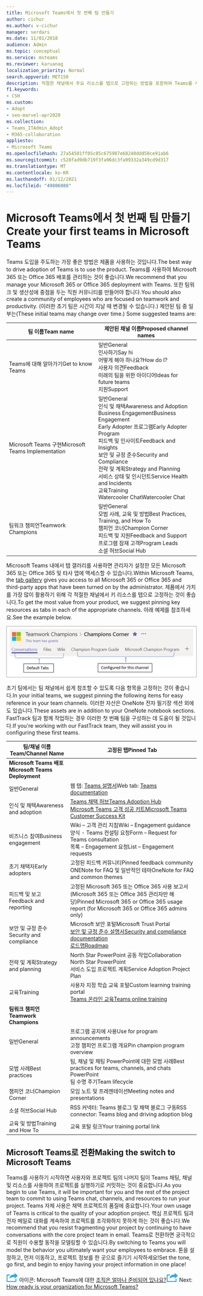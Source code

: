 ```yaml
---
title: Microsoft Teams에서 첫 번째 팀 만들기
author: cichur
ms.author: v-cichur
manager: serdars
ms.date: 11/01/2018
audience: Admin
ms.topic: conceptual
ms.service: msteams
ms.reviewer: karuanag
localization_priority: Normal
search.appverid: MET150
description: 적절한 채널에서 주요 리소스를 탭으로 고정하는 방법을 포함하여 Teams를 사용하여 Microsoft 365 또는 Office 365 배포를 관리하여 Teams 채택을 구동하는 방법을 배워야 합니다.
f1.keywords:
- CSH
ms.custom:
- Adopt
- seo-marvel-apr2020
ms.collection:
- Teams_ITAdmin_Adopt
- M365-collaboration
appliesto:
- Microsoft Teams
ms.openlocfilehash: 27a54501ff05c85c675987e68240ddd58ce91ab6
ms.sourcegitcommit: c528fad9db719f3fa96dc3fa99332a349cd9d317
ms.translationtype: MT
ms.contentlocale: ko-KR
ms.lasthandoff: 01/12/2021
ms.locfileid: "49806088"
---
```

# <a name="create-your-first-teams-in-microsoft-teams"></a><span data-ttu-id="0acca-103">Microsoft Teams에서 첫 번째 팀 만들기</span><span class="sxs-lookup"><span data-stu-id="0acca-103">Create your first teams in Microsoft Teams</span></span>

<span data-ttu-id="0acca-104">Teams 도입을 주도하는 가장 좋은 방법은 제품을 사용하는 것입니다.</span><span class="sxs-lookup"><span data-stu-id="0acca-104">The best way to drive adoption of Teams is to use the product.</span></span> <span data-ttu-id="0acca-105">Teams를 사용하여 Microsoft 365 또는 Office 365 배포를 관리하는 것이 좋습니다.</span><span class="sxs-lookup"><span data-stu-id="0acca-105">We recommend that you manage your Microsoft 365 or Office 365 deployment with Teams.</span></span> <span data-ttu-id="0acca-106">또한 팀워크 및 생산성에 중점을 두는 직원 커뮤니티를 만들어야 합니다.</span><span class="sxs-lookup"><span data-stu-id="0acca-106">You should also create a community of employees who are focused on teamwork and productivity.</span></span> <span data-ttu-id="0acca-107">(이러한 초기 팀은 시간이 지날 때 변경될 수 있습니다.) 제안된 팀 중 일부는</span><span class="sxs-lookup"><span data-stu-id="0acca-107">(These initial teams may change over time.) Some suggested teams are:</span></span>

| <span data-ttu-id="0acca-108">팀 이름</span><span class="sxs-lookup"><span data-stu-id="0acca-108">Team name</span></span> | <span data-ttu-id="0acca-109">제안된 채널 이름</span><span class="sxs-lookup"><span data-stu-id="0acca-109">Proposed channel names</span></span> |
| --------- | ---------------------- |
| <span data-ttu-id="0acca-110">Teams에 대해 알아가기</span><span class="sxs-lookup"><span data-stu-id="0acca-110">Get to know Teams</span></span> | <span data-ttu-id="0acca-111">일반</span><span class="sxs-lookup"><span data-stu-id="0acca-111">General</span></span></br> <span data-ttu-id="0acca-112">인사하기</span><span class="sxs-lookup"><span data-stu-id="0acca-112">Say hi</span></span></br> <span data-ttu-id="0acca-113">어떻게 해야 하나요?</span><span class="sxs-lookup"><span data-stu-id="0acca-113">How do I?</span></span></br><span data-ttu-id="0acca-114">사용자 의견</span><span class="sxs-lookup"><span data-stu-id="0acca-114">Feedback</span></span> </br> <span data-ttu-id="0acca-115">미래의 팀을 위한 아이디어</span><span class="sxs-lookup"><span data-stu-id="0acca-115">Ideas for future teams</span></span> </br> <span data-ttu-id="0acca-116">지원</span><span class="sxs-lookup"><span data-stu-id="0acca-116">Support</span></span> |
| <span data-ttu-id="0acca-117">Microsoft Teams 구현</span><span class="sxs-lookup"><span data-stu-id="0acca-117">Microsoft Teams Implementation</span></span> | <span data-ttu-id="0acca-118">일반</span><span class="sxs-lookup"><span data-stu-id="0acca-118">General</span></span> <br/> <span data-ttu-id="0acca-119">인식 및 채택</span><span class="sxs-lookup"><span data-stu-id="0acca-119">Awareness and Adoption</span></span> <br/> <span data-ttu-id="0acca-120">Business Engagement</span><span class="sxs-lookup"><span data-stu-id="0acca-120">Business Engagement</span></span> <br/> <span data-ttu-id="0acca-121">Early Adopter 프로그램</span><span class="sxs-lookup"><span data-stu-id="0acca-121">Early Adopter Program</span></span> <br/> <span data-ttu-id="0acca-122">피드백 및 인사이트</span><span class="sxs-lookup"><span data-stu-id="0acca-122">Feedback and Insights</span></span> <br/> <span data-ttu-id="0acca-123">보안 및 규정 준수</span><span class="sxs-lookup"><span data-stu-id="0acca-123">Security and Compliance</span></span> <br/> <span data-ttu-id="0acca-124">전략 및 계획</span><span class="sxs-lookup"><span data-stu-id="0acca-124">Strategy and Planning</span></span> <br/> <span data-ttu-id="0acca-125">서비스 상태 및 인시던트</span><span class="sxs-lookup"><span data-stu-id="0acca-125">Service Health and Incidents</span></span> <br/> <span data-ttu-id="0acca-126">교육</span><span class="sxs-lookup"><span data-stu-id="0acca-126">Training</span></span> <br/> <span data-ttu-id="0acca-127">Watercooler Chat</span><span class="sxs-lookup"><span data-stu-id="0acca-127">Watercooler Chat</span></span> |
| <span data-ttu-id="0acca-128">팀워크 챔피언</span><span class="sxs-lookup"><span data-stu-id="0acca-128">Teamwork Champions</span></span> | <span data-ttu-id="0acca-129">일반</span><span class="sxs-lookup"><span data-stu-id="0acca-129">General</span></span> <br/> <span data-ttu-id="0acca-130">모범 사례, 교육 및 방법</span><span class="sxs-lookup"><span data-stu-id="0acca-130">Best Practices, Training, and How To</span></span> <br/> <span data-ttu-id="0acca-131">챔피언 코너</span><span class="sxs-lookup"><span data-stu-id="0acca-131">Champion Corner</span></span> <br/> <span data-ttu-id="0acca-132">피드백 및 지원</span><span class="sxs-lookup"><span data-stu-id="0acca-132">Feedback and Support</span></span> <br/> <span data-ttu-id="0acca-133">프로그램 잠재 고객</span><span class="sxs-lookup"><span data-stu-id="0acca-133">Program Leads</span></span> <br/> <span data-ttu-id="0acca-134">소셜 허브</span><span class="sxs-lookup"><span data-stu-id="0acca-134">Social Hub</span></span> |

<span data-ttu-id="0acca-135">Microsoft Teams 내에서 [](https://docs.microsoft.com/microsoftteams/platform/concepts/tabs/tabs-overview) 탭 갤러리를 사용하면 관리자가 설정한 모든 Microsoft 365 또는 Office 365 및 타사 앱에 액세스할 수 있습니다.</span><span class="sxs-lookup"><span data-stu-id="0acca-135">Within Microsoft Teams, the [tab gallery](https://docs.microsoft.com/microsoftteams/platform/concepts/tabs/tabs-overview) gives you access to all Microsoft 365 or Office 365 and third-party apps that have been turned on by the administrator.</span></span> <span data-ttu-id="0acca-136">제품에서 가치를 가장 많이 활용하기 위해 각 적절한 채널에서 키 리소스를 탭으로 고정하는 것이 좋습니다.</span><span class="sxs-lookup"><span data-stu-id="0acca-136">To get the most value from your product, we suggest pinning key resources as tabs in each of the appropriate channels.</span></span> <span data-ttu-id="0acca-137">아래 예제를 참조하세요.</span><span class="sxs-lookup"><span data-stu-id="0acca-137">See the example below.</span></span>

![기본 및 사용자 지정 탭을 보여주는 스크린샷](media/teams-adoption-tab-example.png)

<span data-ttu-id="0acca-139">초기 팀에서는 팀 채널에서 쉽게 참조할 수 있도록 다음 항목을 고정하는 것이 좋습니다.</span><span class="sxs-lookup"><span data-stu-id="0acca-139">In your initial teams, we suggest pinning the following items for easy reference in your team channels.</span></span> <span data-ttu-id="0acca-140">이러한 자산은 OneNote 전자 필기장 섹션 외에도 있습니다.</span><span class="sxs-lookup"><span data-stu-id="0acca-140">These assets are in addition to your OneNote notebook sections.</span></span> <span data-ttu-id="0acca-141">FastTrack 팀과 함께 작업하는 경우 이러한 첫 번째 팀을 구성하는 데 도움이 될 것입니다.</span><span class="sxs-lookup"><span data-stu-id="0acca-141">If you're working with our FastTrack team, they will assist you in configuring these first teams.</span></span> 

|<span data-ttu-id="0acca-142">팀/채널 이름</span><span class="sxs-lookup"><span data-stu-id="0acca-142">Team/Channel Name</span></span> | <span data-ttu-id="0acca-143">고정된 탭</span><span class="sxs-lookup"><span data-stu-id="0acca-143">Pinned Tab</span></span> |
|----------------- | ---------- |
| <span data-ttu-id="0acca-144">**Microsoft Teams 배포**</span><span class="sxs-lookup"><span data-stu-id="0acca-144">**Microsoft Teams Deployment**</span></span> ||
| <span data-ttu-id="0acca-145">일반</span><span class="sxs-lookup"><span data-stu-id="0acca-145">General</span></span> | <span data-ttu-id="0acca-146">웹 탭: [Teams 설명서](https://aka.ms/SuccessWithTeams)</span><span class="sxs-lookup"><span data-stu-id="0acca-146">Web tab: [Teams documentation](https://aka.ms/SuccessWithTeams)</span></span> |
| <span data-ttu-id="0acca-147">인식 및 채택</span><span class="sxs-lookup"><span data-stu-id="0acca-147">Awareness and adoption</span></span> | [<span data-ttu-id="0acca-148">Teams 채택 허브</span><span class="sxs-lookup"><span data-stu-id="0acca-148">Teams Adoption Hub</span></span>](https://aka.ms/DriveTeamsAdoption)<br/>[<span data-ttu-id="0acca-149">Microsoft Teams 고객 성공 키트</span><span class="sxs-lookup"><span data-stu-id="0acca-149">Microsoft Teams Customer Success Kit</span></span>](https://aka.ms/TeamsCustomerSuccess)|
| <span data-ttu-id="0acca-150">비즈니스 참여</span><span class="sxs-lookup"><span data-stu-id="0acca-150">Business engagement</span></span> | <span data-ttu-id="0acca-151">Wiki – 고객 관리 지침</span><span class="sxs-lookup"><span data-stu-id="0acca-151">Wiki – Engagement guidance</span></span><br/><span data-ttu-id="0acca-152">양식 - Teams 컨설팅 요청</span><span class="sxs-lookup"><span data-stu-id="0acca-152">Form – Request for Teams consultation</span></span><br/><span data-ttu-id="0acca-153">목록 – Engagement 요청</span><span class="sxs-lookup"><span data-stu-id="0acca-153">List – Engagement requests</span></span> |
|<span data-ttu-id="0acca-154">초기 채택자</span><span class="sxs-lookup"><span data-stu-id="0acca-154">Early adopters</span></span> | <span data-ttu-id="0acca-155">고정된 피드백 커뮤니티</span><span class="sxs-lookup"><span data-stu-id="0acca-155">Pinned feedback community</span></span> <br/> <span data-ttu-id="0acca-156">ONENote for FAQ 및 일반적인 테마</span><span class="sxs-lookup"><span data-stu-id="0acca-156">OneNote for FAQ and common themes</span></span> |
| <span data-ttu-id="0acca-157">피드백 및 보고</span><span class="sxs-lookup"><span data-stu-id="0acca-157">Feedback and reporting</span></span> | <span data-ttu-id="0acca-158">고정된 Microsoft 365 또는 Office 365 사용 보고서(Microsoft 365 또는 Office 365 관리자만 해당)</span><span class="sxs-lookup"><span data-stu-id="0acca-158">Pinned Microsoft 365 or Office 365 usage report (for Microsoft 365 or Office 365 admins only)</span></span> |
| <span data-ttu-id="0acca-159">보안 및 규정 준수</span><span class="sxs-lookup"><span data-stu-id="0acca-159">Security and compliance</span></span> | <span data-ttu-id="0acca-160">Microsoft 보안 포털</span><span class="sxs-lookup"><span data-stu-id="0acca-160">Microsoft Trust Portal</span></span> <br/> [<span data-ttu-id="0acca-161">보안 및 규정 준수 설명서</span><span class="sxs-lookup"><span data-stu-id="0acca-161">Security and compliance documentation</span></span>](https://docs.microsoft.com/office365/securitycompliance/index)<br/> [<span data-ttu-id="0acca-162">로드맵</span><span class="sxs-lookup"><span data-stu-id="0acca-162">Roadmap</span></span>](https://docs.microsoft.com/office365/securitycompliance/security-roadmap) |
| <span data-ttu-id="0acca-163">전략 및 계획</span><span class="sxs-lookup"><span data-stu-id="0acca-163">Strategy and planning</span></span> | <span data-ttu-id="0acca-164">North Star PowerPoint 공동 작업</span><span class="sxs-lookup"><span data-stu-id="0acca-164">Collaboration North Star PowerPoint</span></span> <br/> <span data-ttu-id="0acca-165">서비스 도입 프로젝트 계획</span><span class="sxs-lookup"><span data-stu-id="0acca-165">Service Adoption Project Plan</span></span> |
| <span data-ttu-id="0acca-166">교육</span><span class="sxs-lookup"><span data-stu-id="0acca-166">Training</span></span> | <span data-ttu-id="0acca-167">사용자 지정 학습 교육 포털</span><span class="sxs-lookup"><span data-stu-id="0acca-167">Custom learning training portal</span></span> <br/> [<span data-ttu-id="0acca-168">Teams 온라인 교육</span><span class="sxs-lookup"><span data-stu-id="0acca-168">Teams online training</span></span>](https://aka.ms/TeamsTraining) |
| <span data-ttu-id="0acca-169">**팀워크 챔피언**</span><span class="sxs-lookup"><span data-stu-id="0acca-169">**Teamwork Champions**</span></span>|  |
| <span data-ttu-id="0acca-170">일반</span><span class="sxs-lookup"><span data-stu-id="0acca-170">General</span></span> | <span data-ttu-id="0acca-171">프로그램 공지에 사용</span><span class="sxs-lookup"><span data-stu-id="0acca-171">Use for program announcements</span></span> <br/> <span data-ttu-id="0acca-172">고정 챔피언 프로그램 개요</span><span class="sxs-lookup"><span data-stu-id="0acca-172">Pin champion program overview</span></span> |
| <span data-ttu-id="0acca-173">모범 사례</span><span class="sxs-lookup"><span data-stu-id="0acca-173">Best practices</span></span> | <span data-ttu-id="0acca-174">팀, 채널 및 채팅 PowerPoint에 대한 모범 사례</span><span class="sxs-lookup"><span data-stu-id="0acca-174">Best practices for teams, channels, and chats PowerPoint</span></span> <br/> <span data-ttu-id="0acca-175">팀 수명 주기</span><span class="sxs-lookup"><span data-stu-id="0acca-175">Team lifecycle</span></span> |
| <span data-ttu-id="0acca-176">챔피언 코너</span><span class="sxs-lookup"><span data-stu-id="0acca-176">Champion Corner</span></span> | <span data-ttu-id="0acca-177">모임 노트 및 프레젠테이션</span><span class="sxs-lookup"><span data-stu-id="0acca-177">Meeting notes and presentations</span></span> |
| <span data-ttu-id="0acca-178">소셜 허브</span><span class="sxs-lookup"><span data-stu-id="0acca-178">Social Hub</span></span> | <span data-ttu-id="0acca-179">RSS 커넥터: Teams 블로그 및 채택 블로그 구동</span><span class="sxs-lookup"><span data-stu-id="0acca-179">RSS connector: Teams blog and driving adoption blog</span></span> |
| <span data-ttu-id="0acca-180">교육 및 방법</span><span class="sxs-lookup"><span data-stu-id="0acca-180">Training and How To</span></span> | <span data-ttu-id="0acca-181">교육 포털 링크</span><span class="sxs-lookup"><span data-stu-id="0acca-181">Your training portal link</span></span> |

## <a name="making-the-switch-to-microsoft-teams"></a><span data-ttu-id="0acca-182">Microsoft Teams로 전환</span><span class="sxs-lookup"><span data-stu-id="0acca-182">Making the switch to Microsoft Teams</span></span>

<span data-ttu-id="0acca-183">Teams를 사용하기 시작하면 사용자와 프로젝트 팀의 나머지 팀이 Teams 채팅, 채널 및 리소스를 사용하여 프로젝트를 실행하기로 커밋하는 것이 중요합니다.</span><span class="sxs-lookup"><span data-stu-id="0acca-183">As you begin to use Teams, it will be important for you and the rest of the project team to commit to using Teams chat, channels, and resources to run your project.</span></span> <span data-ttu-id="0acca-184">Teams 자체 사용은 채택 프로젝트의 품질에 중요합니다.</span><span class="sxs-lookup"><span data-stu-id="0acca-184">Your own usage of Teams is critical to the quality of your adoption project.</span></span> <span data-ttu-id="0acca-185">핵심 프로젝트 팀과 전자 메일로 대화를 계속하여 프로젝트를 조각화하지 못하게 하는 것이 좋습니다.</span><span class="sxs-lookup"><span data-stu-id="0acca-185">We recommend that you resist fragmenting your project by continuing to have conversations with the core project team in email.</span></span> <span data-ttu-id="0acca-186">Teams로 전환하면 궁극적으로 직원이 수용할 동작을 모델링할 수 있습니다.</span><span class="sxs-lookup"><span data-stu-id="0acca-186">By switching to Teams you will model the behavior you ultimately want your employees to embrace.</span></span> <span data-ttu-id="0acca-187">톤을 설정하고, 먼저 이동하고, 프로젝트 정보를 한 곳으로 즐기기 시작하세요!</span><span class="sxs-lookup"><span data-stu-id="0acca-187">Set the tone, go first, and begin to enjoy having your project information in one place!</span></span>  

<span data-ttu-id="0acca-188">![다음 단계를 표시하는 ](media/teams-adoption-next-icon.png) 아이콘: Microsoft Teams에 대한 [조직은 얼마나 준비되어 있나요?](teams-adoption-assess-readiness.md)</span><span class="sxs-lookup"><span data-stu-id="0acca-188">![An icon depicting the next step](media/teams-adoption-next-icon.png) Next: [How ready is your organization for Microsoft Teams?](teams-adoption-assess-readiness.md)</span></span>
